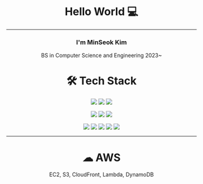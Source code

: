 <div align=center>

# Hello World 💻
---

### I'm MinSeok Kim
BS in Computer Science and Engineering 2023~

# 🛠️ Tech Stack
![](https://img.shields.io/badge/Python-14354C?style=for-the-badge&logo=python&logoColor=white)
![](https://img.shields.io/badge/C-00599C?style=for-the-badge&logo=c&logoColor=white)
![](https://img.shields.io/badge/Java-ED8B00?style=for-the-badge&logo=openjdk&logoColor=white)

![](https://img.shields.io/badge/Node.js-5FA04E?style=for-the-badge&logo=Node.js&logoColor=white)
![](https://img.shields.io/badge/JavaScript-F7DF1E?style=for-the-badge&logo=JavaScript&logoColor=white)
![](https://img.shields.io/badge/TypeScript-3178C6?style=for-the-badge&logo=TypeScript&logoColor=white)

![](https://img.shields.io/badge/HTML-FF45000?style=for-the-badge&logo=html5&logoColor=white)
![](https://img.shields.io/badge/CSS-239120?&style=for-the-badge&logo=css3&logoColor=white)
<img src="https://img.shields.io/badge/React-61DAFB?style=for-the-badge&logo=React&logoColor=white">
![](https://img.shields.io/badge/Next.js-000000?style=for-the-badge&logo=Next.js&logoColor=white)
![](https://img.shields.io/badge/tailwindcss-06B6D4?style=for-the-badge&logo=tailwindcss&logoColor=white)

---
# ☁ AWS
EC2, S3, CloudFront, Lambda, DynamoDB



<!--
|      **Timeline**     | **Project** |             **Details**            |        **Role**       | **Tech Stack** |
|:---------------------:|:-----------:|:----------------------------------:|:---------------------:|:--------------:|
| Feb 2025 - April 2025 |      X      | Informative site for IELTS academy | PM, Backend, Frontend |                |
|                       |             |                                    |                       |                |
|                       |             |                                    |                       |                |
-->

</div>
